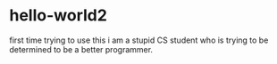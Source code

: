 # hello-world2
first time trying to use this
i am a stupid CS student who is trying to be determined to be a better programmer. 
